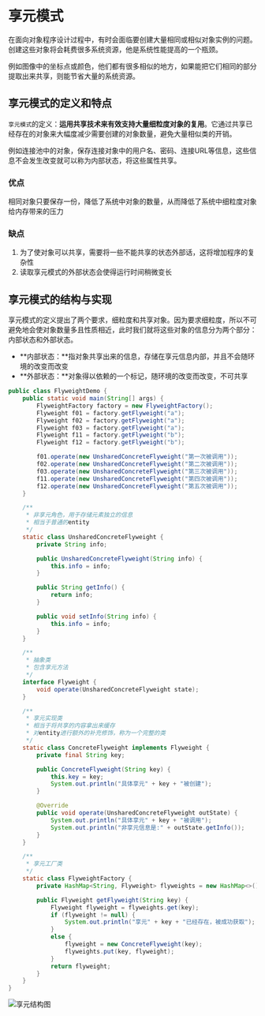 # 享元模式

在面向对象程序设计过程中，有时会面临要创建大量相同或相似对象实例的问题。创建这些对象将会耗费很多系统资源，他是系统性能提高的一个瓶颈。

例如图像中的坐标点或颜色，他们都有很多相似的地方，如果能把它们相同的部分提取出来共享，则能节省大量的系统资源。

## 享元模式的定义和特点

`享元模式`的定义：**运用共享技术来有效支持大量细粒度对象的复用**。它通过共享已经存在的对象来大幅度减少需要创建的对象数量，避免大量相似类的开销。

例如连接池中的对象，保存连接对象中的用户名、密码、连接URL等信息，这些信息不会发生改变就可以称为内部状态，将这些属性共享。

### 优点

相同对象只要保存一份，降低了系统中对象的数量，从而降低了系统中细粒度对象给内存带来的压力

### 缺点

1. 为了使对象可以共享，需要将一些不能共享的状态外部话，这将增加程序的复杂性
2. 读取享元模式的外部状态会使得运行时间稍微变长

## 享元模式的结构与实现

享元模式的定义提出了两个要求，细粒度和共享对象。因为要求细粒度，所以不可避免地会使对象数量多且性质相近，此时我们就将这些对象的信息分为两个部分：内部状态和外部状态。

- **内部状态：**指对象共享出来的信息，存储在享元信息内部，并且不会随环境的改变而改变
- **外部状态：**对象得以依赖的一个标记，随环境的改变而改变，不可共享

```java
public class FlyweightDemo {
    public static void main(String[] args) {
        FlyweightFactory factory = new FlyweightFactory();
        Flyweight f01 = factory.getFlyweight("a");
        Flyweight f02 = factory.getFlyweight("a");
        Flyweight f03 = factory.getFlyweight("a");
        Flyweight f11 = factory.getFlyweight("b");
        Flyweight f12 = factory.getFlyweight("b");

        f01.operate(new UnsharedConcreteFlyweight("第一次被调用"));
        f02.operate(new UnsharedConcreteFlyweight("第二次被调用"));
        f03.operate(new UnsharedConcreteFlyweight("第三次被调用"));
        f11.operate(new UnsharedConcreteFlyweight("第四次被调用"));
        f12.operate(new UnsharedConcreteFlyweight("第五次被调用"));
    }

    /**
     * 非享元角色，用于存储元素独立的信息
     * 相当于普通的entity
     */
    static class UnsharedConcreteFlyweight {
        private String info;

        public UnsharedConcreteFlyweight(String info) {
            this.info = info;
        }

        public String getInfo() {
            return info;
        }

        public void setInfo(String info) {
            this.info = info;
        }
    }

    /**
     * 抽象类
     * 包含享元方法
     */
    interface Flyweight {
        void operate(UnsharedConcreteFlyweight state);
    }

    /**
     * 享元实现类
     * 相当于将共享的内容拿出来缓存
     * 对entity进行额外的补充修饰，称为一个完整的类
     */
    static class ConcreteFlyweight implements Flyweight {
        private final String key;

        public ConcreteFlyweight(String key) {
            this.key = key;
            System.out.println("具体享元" + key + "被创建");
        }

        @Override
        public void operate(UnsharedConcreteFlyweight outState) {
            System.out.println("具体享元" + key + "被调用");
            System.out.println("非享元信息是:" + outState.getInfo());
        }
    }

    /**
     * 享元工厂类
     */
    static class FlyweightFactory {
        private HashMap<String, Flyweight> flyweights = new HashMap<>();

        public Flyweight getFlyweight(String key) {
            Flyweight flyweight = flyweights.get(key);
            if (flyweight != null) {
                System.out.println("享元" + key + "已经存在，被成功获取");
            }
            else {
                flyweight = new ConcreteFlyweight(key);
                flyweights.put(key, flyweight);
            }
            return flyweight;
        }
    }
}
```

![享元结构图](https://gitee.com/yovette/Images/raw/master/img/20210107215455.jpg)